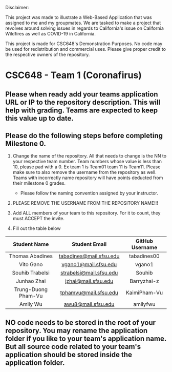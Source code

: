 Disclaimer:

This project was made to illustrate a Web-Based Application that was assigned to me and my groupmates. We are tasked to make a project that revolves around solving issues in regards to California's issue on California Wildfires as well as COVID-19 in California.

This project is made for CSC648's Demonstration Purposes. No code may be used for redistribution and commercial uses. Please give proper credit to the respective owners of the repository.

# CSC648 - Team 1 (Coronafirus)

## Please when ready add your teams application URL or IP to the repository description. This will help with grading. Teams are expected to keep this value up to date.

## Please do the following steps before completing Milestone 0.
1. Change the name of the repository. All that needs to change is the NN to your respective team number. Team numbers whose value is less than 10, please pad with a 0. Ex team 1 is Team01 team 11 is Team11. Please make sure to also remove the username from the repository as well. Teams with incorrectly name repository will have points deducted from their milestone 0 grades.
      - Please follow the naming convention assigned by your instructor.

1. PLEASE REMOVE THE USERNAME FROM THE REPOSITORY NAME!!!

2. Add ALL members of your team to this repository. For it to count, they must ACCEPT the invite.

3. Fill out the table below


| Student Name | Student Email | GitHub Username |
|    :---:     |     :---:     |     :---:       |
| Thomas Abadines      |  tabadines@mail.sfsu.edu    |  tabadines00 |
| Vito Gano  | vgano1@mail.sfsu.edu |  vgano1   |
| Souhib Trabelsi | strabelsi@mail.sfsu.edu | Souhib  |
| Junhao Zhai | jzhai@mail.sfsu.edu | Barryzhai-z  |
| Trung-Duong Pham-Vu | tphamvu@mail.sfsu.edu | KaimiPham-Vu  |
| Amily Wu | awu8@mail.sfsu.edu | amilyfwu  |

## NO code needs to be stored in the root of your repository. You may rename the application folder if you like to your team's application name. But all source code related to your team's application should be stored inside the application folder.

